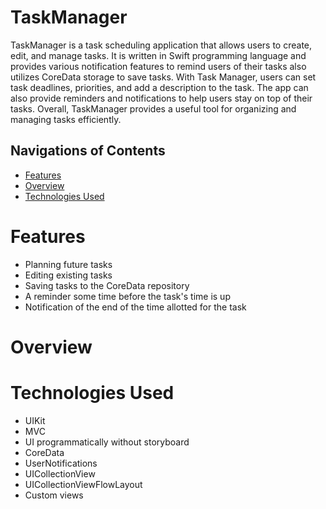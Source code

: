 # TaskManager

TaskManager is a task scheduling application that allows users to create, edit, and manage tasks. It is written in Swift programming language and provides various notification features to remind users of their tasks also utilizes CoreData storage to save tasks. With Task Manager, users can set task deadlines, priorities, and add a description to the task. The app can also provide reminders and notifications to help users stay on top of their tasks. Overall, TaskManager provides a useful tool for organizing and managing tasks efficiently.

## Navigations of Contents
* [Features](#features)
* [Overview](#overview)
* [Technologies Used](#technologies-used)

# Features
- Planning future tasks
- Editing existing tasks
- Saving tasks to the CoreData repository
- A reminder some time before the task's time is up
- Notification of the end of the time allotted for the task

# Overview

# Technologies Used
- UIKit
- MVC
- UI programmatically without storyboard
- CoreData
- UserNotifications
- UICollectionView
- UICollectionViewFlowLayout
- Custom views
